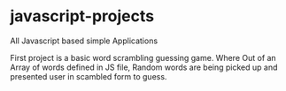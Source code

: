 # javascript-projects
All Javascript based simple Applications

First project is a basic word scrambling guessing game.
Where Out of an Array of words defined in JS file, Random words are being picked up and presented user in scambled form to guess.
